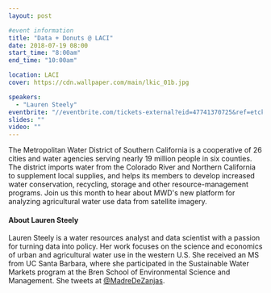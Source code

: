 ```yaml
---
layout: post

#event information
title: "Data + Donuts @ LACI"
date: 2018-07-19 08:00
start_time: "8:00am"
end_time: "10:00am"

location: LACI
cover: https://cdn.wallpaper.com/main/lkic_01b.jpg

speakers:
  - "Lauren Steely"
eventbrite: "//eventbrite.com/tickets-external?eid=47741370725&ref=etckt"
slides: ""
video: ""
---
```


The Metropolitan Water District of Southern California is a cooperative of 26 cities and water agencies serving nearly 19 million people in six counties. The district imports water from the Colorado River and Northern California to supplement local supplies, and helps its members to develop increased water conservation, recycling, storage and other resource-management programs. Join us this month to hear about MWD's new platform for analyzing agricultural water use data from satellite imagery.

#### About Lauren Steely

Lauren Steely is a water resources analyst and data scientist with a passion for turning data into policy. Her work focuses on the science and economics of urban and agricultural water use in the western U.S. She received an MS from UC Santa Barbara, where she participated in the Sustainable Water Markets program at the Bren School of Environmental Science and Management. She tweets at [@MadreDeZanjas](https://twitter.com/MadreDeZanjas).
